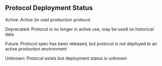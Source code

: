 ## Protocol Deployment Status

Active: Active (in use) production protocol

Deprecated: Protocol is no longer in active use, may be used on historical data

Future: Protocol spec has been released, but protocol is not deployed to an active production environment

Unknown: Protocol exists but deployment status is unknown

